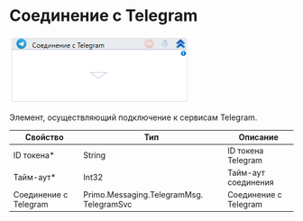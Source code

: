 # Соединение с Telegram

![](<../../../../.gitbook/assets/image (900).png>)

Элемент, осуществляющий подключение к сервисам Telegram.

| Свойство              | Тип                                      | Описание              |
| --------------------- | ---------------------------------------- | --------------------- |
| ID токена\*           | String                                   | ID токена Telegram    |
| Тайм-аут\*            | Int32                                    | Тайм-аут соединения   |
| Соединение с Telegram | Primo.Messaging.TelegramMsg. TelegramSvc | Соединение с Telegram |

